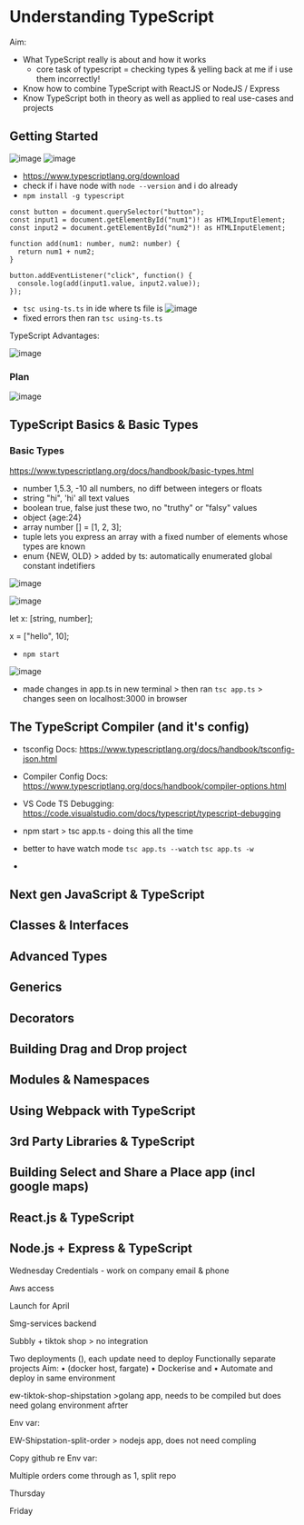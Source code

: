 # Understanding TypeScript

Aim: 
- What TypeScript really is about and how it works
  - core task of typescript = checking types & yelling back at me if i use them incorrectly!
- Know how to combine TypeScript with ReactJS or NodeJS / Express
- Know TypeScript both in theory as well as applied to real use-cases and projects


## Getting Started 
![image](https://user-images.githubusercontent.com/104793540/215285561-ac73233e-a0c7-4f1f-a47a-ea637616becf.png)
![image](https://user-images.githubusercontent.com/104793540/215285658-dfe30563-26e6-4898-baba-2cb3d5b9b97e.png)

- https://www.typescriptlang.org/download
- check if i have node with `node --version` and i do already
- `npm install -g typescript`

```
const button = document.querySelector("button");
const input1 = document.getElementById("num1")! as HTMLInputElement;
const input2 = document.getElementById("num2")! as HTMLInputElement;

function add(num1: number, num2: number) {
  return num1 + num2;
}

button.addEventListener("click", function() {
  console.log(add(input1.value, input2.value));
});

```
-  `tsc using-ts.ts` in ide where ts file is
![image](https://user-images.githubusercontent.com/104793540/215287188-a6e44a0a-9450-4ec7-b0c1-e68a8292142e.png)
- fixed errors then ran  `tsc using-ts.ts`

TypeScript Advantages:

![image](https://user-images.githubusercontent.com/104793540/215287659-5541e30d-c1e2-49c5-aade-b3f3046e5b69.png)

### Plan

![image](https://user-images.githubusercontent.com/104793540/215287730-62d64ac2-974f-43db-8f4d-ac0c32f92514.png)

## TypeScript Basics & Basic Types

### Basic Types 
https://www.typescriptlang.org/docs/handbook/basic-types.html

- number 1,5.3, -10 all numbers, no diff between integers or floats
- string "hi", 'hi' all text values 
- boolean true, false  just these two, no "truthy" or "falsy" values
- object {age:24}
- array number [] = [1, 2, 3];
- tuple lets you express an array with a fixed number of elements whose types are known
- enum {NEW, OLD} > added by ts: automatically enumerated global constant indetifiers

![image](https://user-images.githubusercontent.com/104793540/221427473-e3f5f2c7-18a3-41bf-ac6f-8e35930efe5e.png)

![image](https://user-images.githubusercontent.com/104793540/221427380-cfa99fb8-1714-41b9-94ac-62a73d27a089.png)

let x: [string, number];

x = ["hello", 10]; 

- `npm start`

![image](https://user-images.githubusercontent.com/104793540/215333704-962b78a3-1823-45ef-8836-c7640c354d29.png)

- made changes in app.ts in new terminal > then ran `tsc app.ts` > changes seen on localhost:3000 in browser

## The TypeScript Compiler (and it's config)

- tsconfig Docs: https://www.typescriptlang.org/docs/handbook/tsconfig-json.html
- Compiler Config Docs: https://www.typescriptlang.org/docs/handbook/compiler-options.html
- VS Code TS Debugging: https://code.visualstudio.com/docs/typescript/typescript-debugging

- npm start > tsc app.ts - doing this all the time
- better to have watch mode `tsc app.ts --watch`    `tsc app.ts -w`
- 
## Next gen JavaScript & TypeScript
## Classes & Interfaces
## Advanced Types
## Generics 
## Decorators 
## Building Drag and Drop project 
## Modules & Namespaces 
## Using Webpack with TypeScript
## 3rd Party Libraries & TypeScript
## Building Select and Share a Place app (incl google maps)
## React.js & TypeScript
## Node.js + Express & TypeScript


Wednesday
Credentials -  work on company email & phone 

Aws access 

Launch for April 

Smg-services backend

Subbly + tiktok shop > no integration 

Two deployments  (), each update need to deploy 
Functionally separate projects 
Aim:
•	(docker host, fargate)
•	Dockerise and 
•	Automate and deploy in same environment

ew-tiktok-shop-shipstation >golang app, needs to be compiled but does need golang environment afrter 

Env var:

EW-Shipstation-split-order > nodejs app, does not need compling

Copy github re
Env var:

Multiple orders come through as 1, split repo

Thursday



Friday

